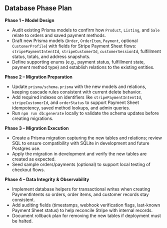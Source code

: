 ## Database Phase Plan

**Phase 1 – Model Design**
- Audit existing Prisma models to confirm how `Product`, `Listing`, and `Sale` relate to orders and saved payment methods.
- Draft new Prisma models (`Order`, `OrderItem`, `Payment`, optional `CustomerProfile`) with fields for Stripe Payment Sheet flows: `stripePaymentIntentId`, `stripeCustomerId`, `customerSessionId`, fulfillment status, totals, and address snapshots.
- Define supporting enums (e.g., payment status, fulfillment state, payment method type) and establish relations to the existing entities.

**Phase 2 – Migration Preparation**
- Update `prisma/schema.prisma` with the new models and relations, keeping cascade rules consistent with current delete behavior.
- Add required indexes on identifiers like `stripePaymentIntentId`, `stripeCustomerId`, and `orderStatus` to support Payment Sheet idempotency, saved method lookups, and admin queries.
- Run `npm run db:generate` locally to validate the schema updates before creating migrations.

**Phase 3 – Migration Execution**
- Create a Prisma migration capturing the new tables and relations; review SQL to ensure compatibility with SQLite in development and future Postgres use.
- Apply the migration in development and verify the new tables are created as expected.
- Seed sample orders/payments (optional) to support local testing of checkout flows.

**Phase 4 – Data Integrity & Observability**
- Implement database helpers for transactional writes when creating PaymentIntents so orders, order items, and customer records stay consistent.
- Add auditing fields (timestamps, webhook verification flags, last-known Payment Sheet status) to help reconcile Stripe with internal records.
- Document rollback plan for removing the new tables if deployment must be halted.
